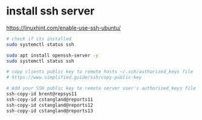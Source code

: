 # install ssh server

<https://linuxhint.com/enable-use-ssh-ubuntu/>

```bash
# check if its installed
sudo systemctl status ssh

sudo apt install openssh-server -y
sudo systemctl status ssh

# copy clients public key to remote hosts ~/.ssh/authorized_keys file
# https://www.simplified.guide/ssh/copy-public-key

# Add your SSH public key to remote server user's authorized_keys file using ssh-copy-id command.
ssh-copy-id brent@repsys11
ssh-copy-id cstangland@reports11
ssh-copy-id cstangland@reports12
ssh-copy-id cstangland@reports13
```
